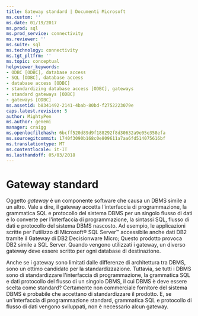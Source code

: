 ```yaml
---
title: Gateway standard | Documenti Microsoft
ms.custom: ''
ms.date: 01/19/2017
ms.prod: sql
ms.prod_service: connectivity
ms.reviewer: ''
ms.suite: sql
ms.technology: connectivity
ms.tgt_pltfrm: ''
ms.topic: conceptual
helpviewer_keywords:
- ODBC [ODBC], database access
- SQL [ODBC], database access
- database access [ODBC]
- standardizing database access [ODBC], gateways
- standard gateways [ODBC]
- gateways [ODBC]
ms.assetid: b8341492-2141-4bab-80bd-f2752223079e
caps.latest.revision: 5
author: MightyPen
ms.author: genemi
manager: craigg
ms.openlocfilehash: 6bcff520d89d9f188292f8d30632a9e05e358efa
ms.sourcegitcommit: 1740f3090b168c0e809611a7aa6fd514075616bf
ms.translationtype: MT
ms.contentlocale: it-IT
ms.lasthandoff: 05/03/2018
---
```

# <a name="standard-gateway"></a>Gateway standard
Oggetto *gateway* è un componente software che causa un DBMS simile a un altro. Vale a dire, il gateway accetta l'interfaccia di programmazione, la grammatica SQL e protocollo del sistema DBMS per un singolo flusso di dati e lo converte per l'interfaccia di programmazione, la sintassi SQL, flusso di dati e protocollo del sistema DBMS nascosto. Ad esempio, le applicazioni scritte per l'utilizzo di Microsoft® SQL Server™ accessibile anche dati DB2 tramite il Gateway di DB2 Decisionware Micro; Questo prodotto provoca DB2 simile a SQL Server. Quando vengono utilizzati i gateway, un diverso gateway deve essere scritto per ogni database di destinazione.  
  
 Anche se i gateway sono limitati dalle differenze di architettura tra DBMS, sono un ottimo candidato per la standardizzazione. Tuttavia, se tutti i DBMS sono di standardizzare l'interfaccia di programmazione, la grammatica SQL e dati protocollo del flusso di un singolo DBMS, il cui DBMS è deve essere scelta come standard? Certamente non commerciale fornitore del sistema DBMS è probabile che accettano di standardizzare il prodotto. E, se un'interfaccia di programmazione standard, grammatica SQL e protocollo di flusso di dati vengono sviluppati, non è necessario alcun gateway.
